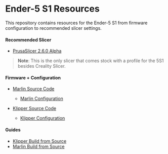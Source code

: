 # Ender-5 S1 Resources
This repository contains resources for the Ender-5 S1 from firmware configuration to recommended slicer settings.

#### Recommended Slicer
- [PrusaSlicer 2.6.0 Alpha](https://github.com/prusa3d/PrusaSlicer/releases)
> **Note**: This is the only slicer that comes stock with a profile for the 5S1 besides Creality Slicer.

#### Firmware + Configuration
- [Marlin Source Code](https://github.com/CrealityOfficial/Ender-5S1)

  - [Marlin Configuration](https://github.com/MarlinFirmware/Configurations/tree/import-2.1.x/config/examples/Creality/Ender-5%20S1) 

- [Klipper Source Code](https://github.com/CrealityOfficial/Creality_Sonic_Pad)

  - [Klipper Configuration](https://github.com/MrSpidercat/Ender5-S1/tree/main/config/klipper)

#### Guides
- [Klipper Build from Source](https://github.com/MrSpidercat/Ender5-S1/tree/main/guides/klipper)
- [Marlin Build from Source](https://github.com/MrSpidercat/Ender5-S1/tree/main/guides/marlin)



